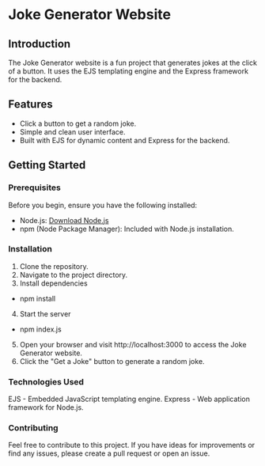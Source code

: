 # Joke Generator Website
## Introduction

The Joke Generator website is a fun project that generates jokes at the click of a button. It uses the EJS templating engine and the Express framework for the backend.

## Features

- Click a button to get a random joke.
- Simple and clean user interface.
- Built with EJS for dynamic content and Express for the backend.

## Getting Started

### Prerequisites

Before you begin, ensure you have the following installed:

- Node.js: [Download Node.js](https://nodejs.org/)
- npm (Node Package Manager): Included with Node.js installation.

### Installation

1. Clone the repository.
2. Navigate to the project directory.
3. Install dependencies
- npm install
4. Start the server
- npm index.js
5. Open your browser and visit http://localhost:3000 to access the Joke Generator website.
6. Click the "Get a Joke" button to generate a random joke.

### Technologies Used
EJS - Embedded JavaScript templating engine.
Express - Web application framework for Node.js.

### Contributing 
Feel free to contribute to this project. If you have ideas for improvements or find any issues, please create a pull request or open an issue.
